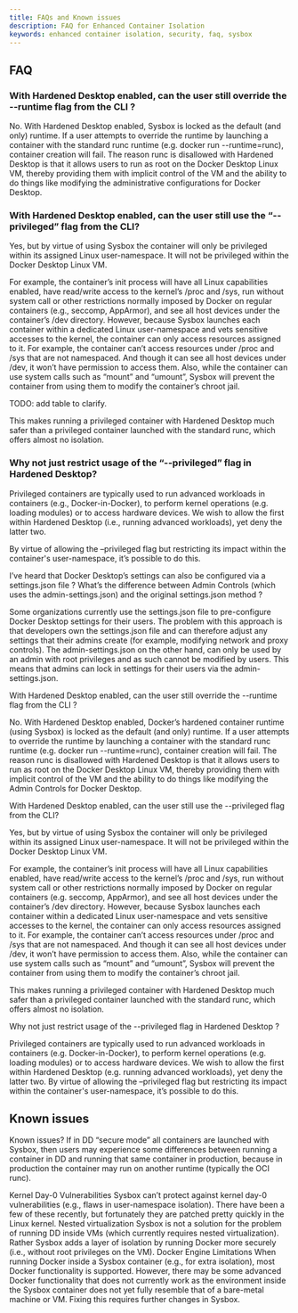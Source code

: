 ```yaml
---
title: FAQs and Known issues
description: FAQ for Enhanced Container Isolation 
keywords: enhanced container isolation, security, faq, sysbox
---
```



## FAQ

### With Hardened Desktop enabled, can the user still override the --runtime flag from the CLI ?

No. With Hardened Desktop enabled, Sysbox is locked as the default (and only) runtime. If a user attempts to override the runtime by launching a container with the standard runc runtime (e.g. docker run --runtime=runc), container creation will fail. The reason runc is disallowed with Hardened Desktop is that it allows users to run as root on the Docker Desktop Linux VM, thereby providing them with implicit control of the VM and the ability to do things like modifying the administrative configurations for Docker Desktop.

### With Hardened Desktop enabled, can the user still use the “--privileged” flag from the CLI?

Yes, but by virtue of using Sysbox the container will only be privileged within its assigned Linux user-namespace. It will not be privileged within the Docker Desktop Linux VM. 

For example, the container’s init process will have all Linux capabilities enabled, have read/write access to the kernel’s /proc and /sys, run without system call or other restrictions normally imposed by Docker on regular containers (e.g., seccomp, AppArmor), and see all host devices under the container’s /dev directory. However, because Sysbox launches each container within a dedicated Linux user-namespace and vets sensitive accesses to the kernel, the container can only access resources assigned to it. For example, the container can’t access resources under /proc and /sys that are not namespaced. And though it can see all host devices under /dev, it won’t have permission to access them. Also, while the container can use system calls such as “mount” and “umount”, Sysbox will prevent the container from using them to modify the container’s chroot jail.

TODO: add table to clarify.

This makes running a privileged container with Hardened Desktop much safer than a privileged container launched with the standard runc, which offers almost no isolation.

### Why not just restrict usage of the “--privileged” flag in Hardened Desktop?

Privileged containers are typically used to run advanced workloads in containers (e.g., Docker-in-Docker), to perform kernel operations (e.g. loading modules) or to access hardware devices. We wish to allow the first within Hardened Desktop (i.e., running advanced workloads), yet deny the latter two.

By virtue of allowing the –privileged flag but restricting its impact within the container's user-namespace, it’s possible to do this.


I’ve heard that Docker Desktop’s settings can also be configured via a settings.json file ? What’s the difference between Admin Controls (which uses the admin-settings.json) and the original settings.json method ?

Some organizations currently use the settings.json file to pre-configure Docker Desktop settings for their users. The problem with this approach is that developers own the settings.json file and can therefore adjust any settings that their admins create (for example, modifying network and proxy controls). The admin-settings.json on the other hand, can only be used by an admin with root privileges and as such cannot be modified by users. This means that admins can lock in settings for their users via the admin-settings.json.


With Hardened Desktop enabled, can the user still override the --runtime flag from the CLI ?

No. With Hardened Desktop enabled, Docker’s hardened container runtime (using Sysbox) is locked as the default (and only) runtime. If a user attempts to override the runtime by launching a container with the standard runc runtime (e.g. docker run --runtime=runc), container creation will fail. The reason runc is disallowed with Hardened Desktop is that it allows users to run as root on the Docker Desktop Linux VM, thereby providing them with implicit control of the VM and the ability to do things like modifying the Admin Controls for Docker Desktop.

With Hardened Desktop enabled, can the user still use the --privileged flag from the CLI?

Yes, but by virtue of using Sysbox the container will only be privileged within its assigned Linux user-namespace. It will not be privileged within the Docker Desktop Linux VM. 

For example, the container’s init process will have all Linux capabilities enabled, have read/write access to the kernel’s /proc and /sys, run without system call or other restrictions normally imposed by Docker on regular containers (e.g. seccomp, AppArmor), and see all host devices under the container’s /dev directory. However, because Sysbox launches each container within a dedicated Linux user-namespace and vets sensitive accesses to the kernel, the container can only access resources assigned to it. For example, the container can’t access resources under /proc and /sys that are not namespaced. And though it can see all host devices under /dev, it won’t have permission to access them. Also, while the container can use system calls such as “mount” and “umount”, Sysbox will prevent the container from using them to modify the container’s chroot jail.

This makes running a privileged container with Hardened Desktop much safer than a privileged container launched with the standard runc, which offers almost no isolation.

Why not just restrict usage of the --privileged flag in Hardened Desktop ?

Privileged containers are typically used to run advanced workloads in containers (e.g. Docker-in-Docker), to perform kernel operations (e.g. loading modules) or to access hardware devices. We wish to allow the first within Hardened Desktop (e.g. running advanced workloads), yet deny the latter two. By virtue of allowing the –privileged flag but restricting its impact within the container's user-namespace, it’s possible to do this.








## Known issues

Known issues?
If in DD “secure mode” all containers are launched with Sysbox, then users may experience some differences between running a container in DD and running that same container in production, because in production the container may run on another runtime (typically the OCI runc). 


Kernel Day-0 Vulnerabilities
Sysbox can’t protect against kernel day-0 vulnerabilities (e.g., flaws in user-namespace isolation). There have been a few of these recently, but fortunately they are patched pretty quickly in the Linux kernel.
Nested virtualization
Sysbox is not a solution for the problem of running DD inside VMs (which currently requires nested virtualization). Rather Sysbox adds a layer of isolation by running Docker more securely (i.e., without root privileges on the VM).
Docker Engine Limitations
When running Docker inside a Sysbox container (e.g., for extra isolation), most Docker functionality is supported. However, there may be some advanced Docker functionality that does not currently work as the environment inside the Sysbox container does not yet fully resemble that of a bare-metal machine or VM. Fixing this requires further changes in Sysbox.

